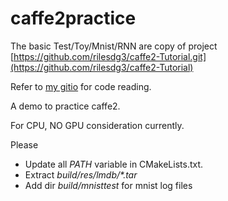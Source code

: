 # caffe2practice

The basic Test/Toy/Mnist/RNN are copy of project [https://github.com/rilesdg3/caffe2-Tutorial.git](https://github.com/rilesdg3/caffe2-Tutorial)

Refer to [my gitio](https://fulltopic.github.io/) for code reading.

A demo to practice caffe2.

For CPU, NO GPU consideration currently.

Please 
* Update all *PATH* variable in CMakeLists.txt.
* Extract *build/res/lmdb/\*.tar*
* Add dir *build/mnisttest* for mnist log files
